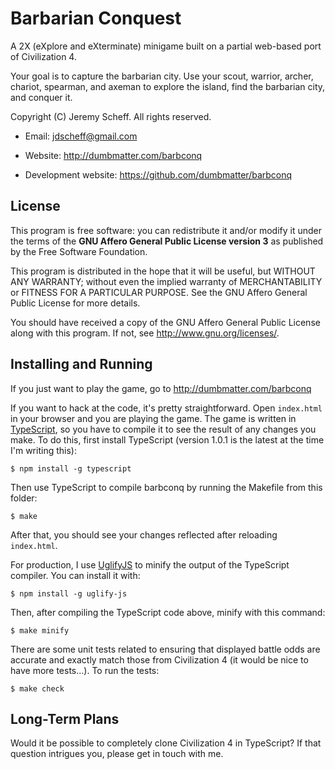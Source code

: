 # Barbarian Conquest

A 2X (eXplore and eXterminate) minigame built on a partial web-based port of
Civilization 4.

Your goal is to capture the barbarian city. Use your scout, warrior, archer,
chariot, spearman, and axeman to explore the island, find the barbarian city,
and conquer it.

Copyright (C) Jeremy Scheff. All rights reserved.

* Email: jdscheff@gmail.com

* Website: http://dumbmatter.com/barbconq

* Development website: https://github.com/dumbmatter/barbconq

## License

This program is free software: you can redistribute it and/or modify it under
the terms of the **GNU Affero General Public License version 3** as published by
the Free Software Foundation.

This program is distributed in the hope that it will be useful, but WITHOUT ANY
WARRANTY; without even the implied warranty of MERCHANTABILITY or FITNESS FOR A
PARTICULAR PURPOSE.  See the GNU Affero General Public License for more
details.

You should have received a copy of the GNU Affero General Public License along
with this program.  If not, see <http://www.gnu.org/licenses/>.

## Installing and Running

If you just want to play the game, go to http://dumbmatter.com/barbconq

If you want to hack at the code, it's pretty straightforward. Open `index.html`
in your browser and you are playing the game. The game is written in
[TypeScript](http://www.typescriptlang.org/), so you have to compile it to see
the result of any changes you make. To do this, first install TypeScript
(version 1.0.1 is the latest at the time I'm writing this):

    $ npm install -g typescript

Then use TypeScript to compile barbconq by running the Makefile from this
folder:

    $ make

After that, you should see your changes reflected after reloading `index.html`.

For production, I use [UglifyJS](https://github.com/mishoo/UglifyJS) to minify
the output of the TypeScript compiler. You can install it with:

    $ npm install -g uglify-js

Then, after compiling the TypeScript code above, minify with this command:

    $ make minify

There are some unit tests related to ensuring that displayed battle odds are
accurate and exactly match those from Civilization 4 (it would be nice to have
more tests...). To run the tests:

    $ make check

## Long-Term Plans

Would it be possible to completely clone Civilization 4 in TypeScript? If that
question intrigues you, please get in touch with me.
